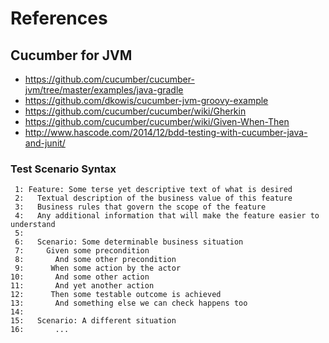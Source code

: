 # References

## Cucumber for JVM

- https://github.com/cucumber/cucumber-jvm/tree/master/examples/java-gradle
- https://github.com/dkowis/cucumber-jvm-groovy-example
- https://github.com/cucumber/cucumber/wiki/Gherkin
- https://github.com/cucumber/cucumber/wiki/Given-When-Then
- http://www.hascode.com/2014/12/bdd-testing-with-cucumber-java-and-junit/

### Test Scenario Syntax

```
 1: Feature: Some terse yet descriptive text of what is desired
 2:   Textual description of the business value of this feature
 3:   Business rules that govern the scope of the feature
 4:   Any additional information that will make the feature easier to understand
 5:
 6:   Scenario: Some determinable business situation
 7:     Given some precondition
 8:       And some other precondition
 9:      When some action by the actor
10:       And some other action
11:       And yet another action
12:      Then some testable outcome is achieved
13:       And something else we can check happens too
14:
15:   Scenario: A different situation
16:       ...
```